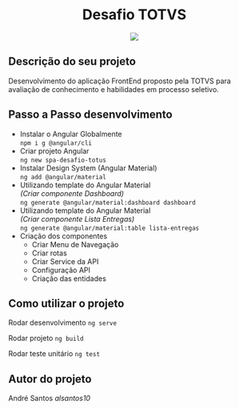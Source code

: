 <h1 align="center">Desafio TOTVS</h1>

<p align="center">
<img loading="lazy" src="http://img.shields.io/static/v1?label=STATUS&message=FINALIZADO&color=GREEN&style=for-the-badge"/>
</p>

<h2>Descrição do seu projeto</h2>

<p>Desenvolvimento do aplicação FrontEnd proposto pela TOTVS para avaliação de conhecimento e habilidades em processo seletivo.</p>

<h2>Passo a Passo desenvolvimento</h2>
<ul>
    <li>
    <span>Instalar o Angular Globalmente</span> <br>
    <code>npm i g @angular/cli</code>
    </li>
    <li>
    <span>Criar projeto Angular</span> <br>
    <code>ng new spa-desafio-totus</code>
    </li>
    <li>
    <span>Instalar Design System (Angular Material)</span> <br>
    <code>ng add @angular/material</code>
    </li>
    <li>
    <span>Utilizando template do Angular Material</span> <br>
    <em>(Criar componente Dashboard)</em> <br>
    <code>ng generate @angular/material:dashboard dashboard</code>
    </li>
    <li>
    <span>Utilizando template do Angular Material</span> <br>
    <em>(Criar componente Lista Entregas)</em> <br>
    <code>ng generate @angular/material:table lista-entregas</code>
    </li>
    <li>
    <span>Criação dos componentes</span>
    <ul>
        <li>Criar Menu de Navegação</li>
        <li>Criar rotas</li>
        <li>Criar Service da API</li>
        <li>Configuração API</li>
        <li>Criação das entidades</li>
    </ul>
    </li>
</ul>
  
<h2>Como utilizar o projeto</h2>
<p>
    <span>Rodar desenvolvimento</span>
    <code>ng serve</code>
</p>
<p>
    <span>Rodar projeto</span>
    <code>ng build</code>
</p>
<p>
    <span>Rodar teste unitário</span>
    <code>ng test</code>
</p>

<h2>Autor do projeto</h2>
<p>André Santos <em>alsantos10</em></p>
